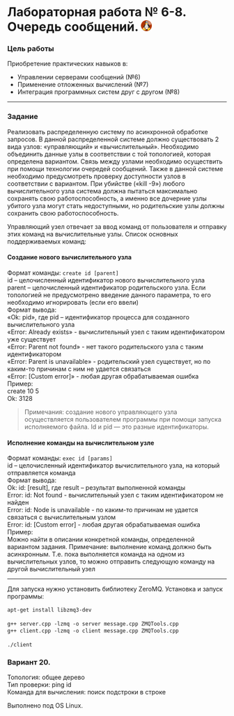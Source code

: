 # Лабораторная работа № 6-8. Очередь сообщений. <img src="https://github.com/Maxsmile123/Maxsmile123/blob/7b922b9e683c8fdbd59ab6d278493353004d7c9e/res/6091445.png" width="25px">

### Цель работы
Приобретение практических навыков в:
-	Управлении серверами сообщений (№6)
-	Применение отложенных вычислений (№7)
-   Интеграция программных систем друг с другом (№8)

---
### Задание
Реализовать распределенную систему по асинхронной обработке запросов. В данной
распределенной системе должно существовать 2 вида узлов: «управляющий» и
«вычислительный». Необходимо объединить данные узлы в соответствии с той топологией,
которая определена вариантом. Связь между узлами необходимо осуществить при помощи
технологии очередей сообщений. Также в данной системе необходимо предусмотреть проверку
доступности узлов в соответствии с вариантом. При убийстве («kill -9») любого вычислительного
узла система должна пытаться максимально сохранять свою работоспособность, а именно все
дочерние узлы убитого узла могут стать недоступными, но родительские узлы должны сохранить
свою работоспособность.</br>

Управляющий узел отвечает за ввод команд от пользователя и отправку этих команд на
вычислительные узлы. Список основных поддерживаемых команд: </br>
#### Создание нового вычислительного узла
Формат команды: `create id [parent]` </br>
id – целочисленный идентификатор нового вычислительного узла </br>
parent – целочисленный идентификатор родительского узла. Если топологией не предусмотрено
введение данного параметра, то его необходимо игнорировать (если его ввели)</br>
Формат вывода:</br>
«Ok: pid», где pid – идентификатор процесса для созданного вычислительного узла</br>
«Error: Already exists» - вычислительный узел с таким идентификатором уже существует</br>
«Error: Parent not found» - нет такого родительского узла с таким идентификатором</br>
«Error: Parent is unavailable» - родительский узел существует, но по каким-то причинам с ним не
удается связаться</br>
«Error: [Custom error]» - любая другая обрабатываемая ошибка</br>
Пример:</br>
create 10 5</br>
Ok: 3128</br>
> Примечания: создание нового управляющего узла осуществляется пользователем программы
при помощи запуска исполняемого файла. Id и pid — это разные идентификаторы.

#### Исполнение команды на вычислительном узле </br>

Формат команды: `exec id [params]` </br>
id – целочисленный идентификатор вычислительного узла, на который отправляется команда</br>
Формат вывода:</br>
Ok: id: [result], где result – результат выполненной команды </br>
Error: id: Not found - вычислительный узел с таким идентификатором не найден</br>
Error: id: Node is unavailable - по каким-то причинам не удается связаться с вычислительным
узлом </br>
Error: id: [Custom error] - любая другая обрабатываемая ошибка </br>
Пример: </br>
Можно найти в описании конкретной команды, определенной вариантом задания.
Примечание: выполнение команд должно быть асинхронным. Т.е. пока выполняется команда на
одном из вычислительных узлов, то можно отправить следующую команду на другой
вычислительный узел

---
Для запуска нужно установить библиотеку ZeroMQ. Установка и запуск программы:
```shell
apt-get install libzmq3-dev

g++ server.cpp -lzmq -o server message.cpp ZMQTools.cpp
g++ client.cpp -lzmq -o client message.cpp ZMQTools.cpp

./client
```

### Вариант 20.
Топология: общее дерево </br>
Тип проверки: ping id </br>
Команда для вычисления: поиск подстроки в строке </br>

Выполнено под OS Linux.
